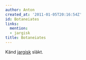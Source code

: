 ```yaml
---
author: Anton
created_at: '2011-01-05T20:16:54Z'
id: Botaneiates
links:
  mention:
  - jargisk
title: Botaneiates
---
```


Känd [jargisk] släkt.

  [jargisk]: jargisk

